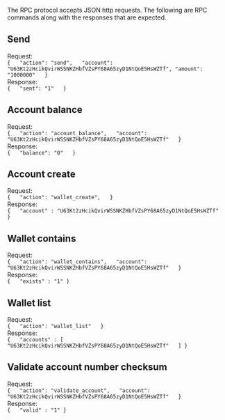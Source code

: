 The RPC protocol accepts JSON http requests.  The following are RPC commands along with the responses that are expected.

## Send  
Request:  
`{  
  "action": "send",  
  "account": "U63Kt2zHcikQvirWSSNKZHbfVZsPY68A65zyD1NtQoE5HsWZTf",
  "amount": "1000000"  
}`  
Response:  
`{  
  "sent": "1"  
}`

## Account balance  
Request:  
`{  
  "action": "account_balance",  
  "account": "U63Kt2zHcikQvirWSSNKZHbfVZsPY68A65zyD1NtQoE5HsWZTf"  
}`  
Response:  
`{  
  "balance": "0"  
}`

## Account create  
Request:  
`{  
  "action": "wallet_create",  
}`  
Response:  
`{  
  "account" : "U63Kt2zHcikQvirWSSNKZHbfVZsPY68A65zyD1NtQoE5HsWZTf"  
}`

## Wallet contains  
Request:  
`{  
  "action": "wallet_contains",  
  "account": "U63Kt2zHcikQvirWSSNKZHbfVZsPY68A65zyD1NtQoE5HsWZTf"  
}`  
Response:  
`{  
  "exists" : "1"
}`

## Wallet list  
Request:  
`{  
  "action": "wallet_list"  
}`  
Response:  
`{  
  "accounts" : [
  "U63Kt2zHcikQvirWSSNKZHbfVZsPY68A65zyD1NtQoE5HsWZTf"  
  ]
}`

## Validate account number checksum  
Request:  
`{  
  "action": "validate_account",  
  "account": "U63Kt2zHcikQvirWSSNKZHbfVZsPY68A65zyD1NtQoE5HsWZTf"  
}`  
Response:  
`{  
  "valid" : "1"
}`
